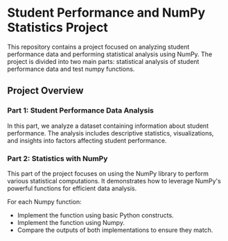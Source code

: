 
# Student Performance and NumPy Statistics Project

This repository contains a project focused on analyzing student performance data and performing statistical analysis using NumPy. The project is divided into two main parts: statistical analysis of student performance data and test numpy functions.

## Project Overview

### Part 1: Student Performance Data Analysis
In this part, we analyze a dataset containing information about student performance. The analysis includes descriptive statistics, visualizations, and insights into factors affecting student performance.


### Part 2: Statistics with NumPy
This part of the project focuses on using the NumPy library to perform various statistical computations. It demonstrates how to leverage NumPy's powerful functions for efficient data analysis.

For each Numpy function:

- Implement the function using basic Python constructs.
- Implement the function using Numpy.
- Compare the outputs of both implementations to ensure they match.


